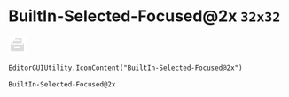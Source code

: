 # BuiltIn-Selected-Focused@2x `32x32`
<img src="/img/BuiltIn-Selected-Focused@2x.png" width=32 height=32>

``` CSharp
EditorGUIUtility.IconContent("BuiltIn-Selected-Focused@2x")
```
```
BuiltIn-Selected-Focused@2x
```
